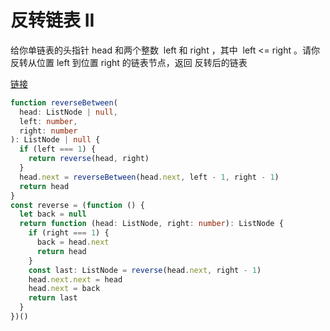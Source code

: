 # 反转链表 II

给你单链表的头指针 head 和两个整数  left 和 right ，其中  left <= right 。请你反转从位置 left 到位置 right 的链表节点，返回 反转后的链表

[链接](https://leetcode-cn.com/problems/reverse-linked-list-ii/)

```ts
function reverseBetween(
  head: ListNode | null,
  left: number,
  right: number
): ListNode | null {
  if (left === 1) {
    return reverse(head, right)
  }
  head.next = reverseBetween(head.next, left - 1, right - 1)
  return head
}
const reverse = (function () {
  let back = null
  return function (head: ListNode, right: number): ListNode {
    if (right === 1) {
      back = head.next
      return head
    }
    const last: ListNode = reverse(head.next, right - 1)
    head.next.next = head
    head.next = back
    return last
  }
})()
```
